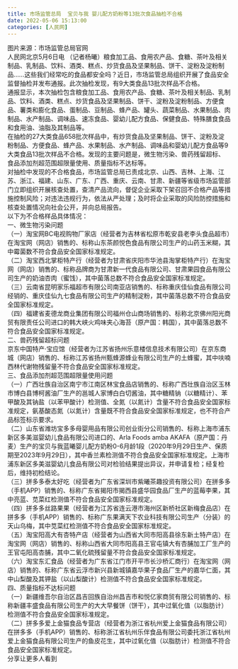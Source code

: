 ```yaml
---
title: 市场监管总局  宝贝与我 婴儿配方奶粉等13批次食品抽检不合格
date: 2022-05-06 15:13:00
categories: [人民网]
---
```

  
图片来源：市场监管总局官网  
人民网北京5月6日电 （记者杨曦）粮食加工品、食用农产品、食糖、茶叶及相关制品、乳制品、饮料、酒类、糕点、炒货食品及坚果制品、饼干、淀粉及淀粉制品……这些我们经常吃的食品都安全吗？近日，市场监管总局组织开展了食品安全监督抽检并发布通报。此次抽检发现，有9大类食品13批次样品不合格。  
通报显示，本次抽检包含粮食加工品、食用农产品、食糖、茶叶及相关制品、乳制品、饮料、酒类、糕点、炒货食品及坚果制品、饼干、淀粉及淀粉制品、方便食品、薯类和膨化食品、蛋制品、豆制品、蜂产品、罐头、蔬菜制品、水果制品、肉制品、水产制品、调味品、速冻食品、婴幼儿配方食品、保健食品、特殊膳食食品和食用油、油脂及其制品等。  
在抽检的27大类食品658批次样品中，有炒货食品及坚果制品、饼干、淀粉及淀粉制品、方便食品、蜂产品、水果制品、水产制品、调味品和婴幼儿配方食品等9大类食品13批次样品不合格。发现的主要问题是，微生物污染、兽药残留超标、食品添加剂超范围超限量使用、质量指标不达标等。  
对抽检中发现的不合格食品，市场监管总局已责成北京、山西、吉林、上海、江苏、浙江、福建、山东、广东、广西、重庆、云南、甘肃、新疆等省级市场监管部门立即组织开展核查处置，查清产品流向，督促企业采取下架召回不合格产品等措施控制风险；对违法违规行为，依法从严处理；及时将企业采取的风险防控措施和核查处置情况向社会公开，并向总局报告。  
以下为不合格样品具体情况：  
一、微生物污染问题  
（一）淘宝网BC电视购物厂家店（经营者为吉林省松原市乾安县老李头食品超市）在淘宝网（网店）销售的、标称山东茶颜悦色食品有限公司生产的山药玉米糊，其中霉菌数不符合食品安全国家标准规定。  
（二）淘宝西北掌柜特产行（经营者为甘肃省庆阳市华池县淘掌柜特产行）在淘宝网（网店）销售的、标称品牌商为甘肃新一代食品有限公司、甘肃果园食品有限公司生产的奶油杏肉（蜜饯），其中菌落总数不符合食品安全国家标准规定。  
（三）云南省昆明家乐福超市有限公司南亚店销售的、标称重庆佳仙食品有限公司经销的、重庆佳仙九七食品有限公司生产的精制淀粉，其中菌落总数不符合食品安全国家标准规定。  
（四）福建省麦德龙商业集团有限公司福州仓山商场销售的、标称北京佛州阳光商贸有限责任公司进口的韩大峡火鸡味夹心海苔（原产国：韩国），其中菌落总数不符合食品安全国家标准规定。  
二、兽药残留超标问题  
京东中国特产·宝应馆（经营者为江苏省扬州乐意楼信息技术有限公司）在京东商城（网店）销售的、标称江苏省扬州甄蜂源蜂业有限公司生产的土蜂蜜，其中呋喃西林代谢物残留量不符合食品安全国家标准规定。  
三、食品添加剂超范围超限量使用问题  
（一）广西壮族自治区南宁市江南区林宝食品店销售的、标称广西壮族自治区玉林市博白县博柯酱油厂生产的邕城人家博白白切酱油，其中糖精钠（以糖精计）、苯甲酸及其钠盐（以苯甲酸计）检测值、全氮（以氮计）含量不符合食品安全国家标准规定，氨基酸态氮（以氮计）含量既不符合食品安全国家标准规定，也不符合产品标签标示要求。  
（二）山东省潍坊宝多多母婴用品有限公司创业街分公司销售的、标称上海市浦东新区多美滋婴幼儿食品有限公司进口的、Arla Foods amba AKAFA（原产国：丹麦）生产的宝贝与我蓝曦婴儿配方奶粉0-6月龄1段（2020年9月29日生产、保质期至2023年9月29日），其中香兰素检测值不符合食品安全国家标准规定。上海市浦东新区多美滋婴幼儿食品有限公司对检验结果提出异议，并申请复检；经复检后，维持初检结论。  
（三）拼多多泰太好吃（经营者为广东省深圳市紫曦茶趣投资有限公司）在拼多多（手机APP）销售的、标称广东省揭阳市揭西县盛华园食品厂生产的蓝莓李果，其中亮蓝、苋菜红检测值不符合食品安全国家标准规定。  
（四）拼多多丝路果果（经营者为江苏省连云港市海州区新桥社区新梅食品店）在拼多多（手机APP）销售的、标称广东果满天下农业科技有限公司生产（分装）的天山乌梅，其中苋菜红检测值不符合食品安全国家标准规定。  
（五）淘宝阳高大有杏特产店（经营者为山西省大同市阳高县徐东新土特产店）在淘宝网（网店）销售的、标称山西省大同市阳高县王官屯镇大有杏脯加工厂生产的王官屯阳高杏脯，其中二氧化硫残留量不符合食品安全国家标准规定。  
（六）淘宝东汇食品（经营者为广东省江门市开平市长沙桥汇商行）在淘宝网（网店）销售的、标称广东省云浮市新兴县新城镇嘉华果子食品厂生产的嘉华仁面，其中山梨酸及其钾盐（以山梨酸计）检测值不符合食品安全国家标准规定。  
四、质量指标不达标问题  
（一）新疆维吾尔自治区昌吉回族自治州昌吉市和悦亿家商贸有限公司销售的、标称新疆丰盛食品有限公司生产的大大早餐饼（饼干），其中过氧化值（以脂肪计）检测值不符合食品安全国家标准规定。  
（二）拼多多爱上金猫食品专营店（经营者为浙江省杭州爱上金猫食品有限公司）在拼多多（手机APP）销售的、标称浙江省杭州乐伴食品有限公司委托浙江省杭州爱上金猫食品有限公司生产的鱼皮花生，其中过氧化值（以脂肪计）检测值不符合食品安全国家标准规定。   
分享让更多人看到  
